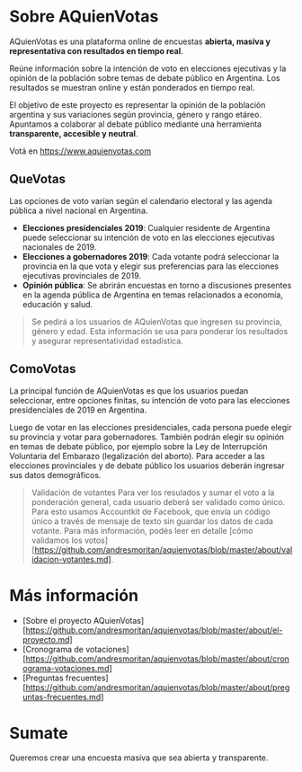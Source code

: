 # Sobre AQuienVotas

AQuienVotas es una plataforma online de encuestas **abierta, masiva y representativa con resultados en tiempo real**. 

Reúne información sobre la intención de voto en elecciones ejecutivas y la opinión de la población sobre temas de debate público en Argentina. Los resultados se muestran online y están ponderados en tiempo real.

El objetivo de este proyecto es representar la opinión de la población argentina y sus variaciones según provincia, género y rango etáreo. Apuntamos a colaborar al debate público mediante una herramienta **transparente, accesible y neutral**.

Votá en https://www.aquienvotas.com

## QueVotas

Las opciones de voto varían según el calendario electoral y las agenda pública a nivel nacional en Argentina.

- **Elecciones presidenciales 2019**: Cualquier residente de Argentina puede seleccionar su intención de voto en las elecciones ejecutivas nacionales de 2019.
- **Elecciones a gobernadores 2019**: Cada votante podrá seleccionar la provincia en la que vota y elegir sus preferencias para las elecciones ejecutivas provinciales de 2019.
- **Opinión pública**: Se abrirán encuestas en torno a discusiones presentes en la agenda pública de Argentina en temas relacionados a economía, educación y salud.

> Se pedirá a los usuarios de AQuienVotas que ingresen su provincia, género y edad. Esta información se usa para ponderar los resultados y asegurar representatividad estadística. 

## ComoVotas

La principal función de AQuienVotas es que los usuarios puedan seleccionar, entre opciones finitas, su intención de voto para las elecciones presidenciales de 2019 en Argentina. 

Luego de votar en las elecciones presidenciales, cada persona puede elegir su provincia y votar para gobernadores. También podrán elegir su opinión en temas de debate público, por ejemplo sobre la Ley de Interrupción Voluntaria del Embarazo (legalización del aborto). Para acceder a las elecciones provinciales y de debate público los usuarios deberán ingresar sus datos demográficos.

> Validación de votantes
> Para ver los resulados y sumar el voto a la ponderación general, cada usuario deberá ser validado como único. Para esto usamos Accountkit de Facebook, que envía un código único a través de mensaje de texto sin guardar los datos de cada votante.
> Para más información, podés leer en detalle [cómo validamos los votos][https://github.com/andresmoritan/aquienvotas/blob/master/about/validacion-votantes.md].


# Más información

- [Sobre el proyecto AQuienVotas][https://github.com/andresmoritan/aquienvotas/blob/master/about/el-proyecto.md]
- [Cronograma de votaciones][https://github.com/andresmoritan/aquienvotas/blob/master/about/cronograma-votaciones.md]
- [Preguntas frecuentes][https://github.com/andresmoritan/aquienvotas/blob/master/about/preguntas-frecuentes.md] 

# Sumate

Queremos crear una encuesta masiva que sea abierta y transparente. 
